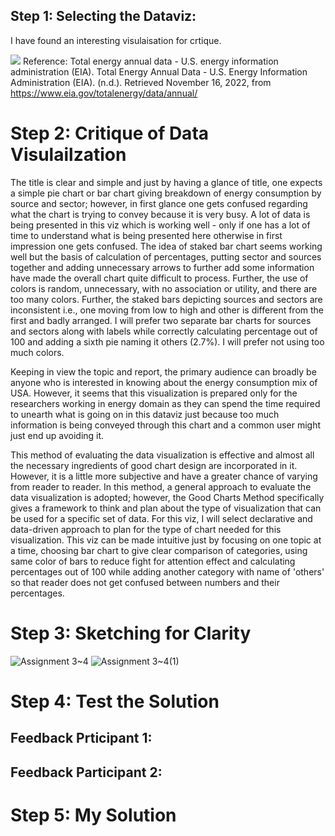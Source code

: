 ## Step 1: Selecting the Dataviz:
I have found an interesting visulaisation for crtique. 

![](https://user-images.githubusercontent.com/116416753/202289254-cd3aa470-328f-4150-b39b-7cd3ae971f33.jpg)
Reference: Total energy annual data - U.S. energy information administration (EIA). Total Energy Annual Data - U.S. Energy Information Administration (EIA). (n.d.). Retrieved November 16, 2022, from https://www.eia.gov/totalenergy/data/annual/ 

# Step 2: Critique of Data Visulailzation

The title is clear and simple and just by having a glance of title, one expects a simple pie chart or bar chart giving breakdown of energy consumption by source and sector; however, in first glance one gets confused regarding what the chart is trying to convey because it is very busy. A lot of data is being presented in this viz which is working well - only if one has a lot of time to understand what is being presented here otherwise in first impression one gets confused. The idea of staked bar chart seems working well but the basis of calculation of percentages, putting sector and sources together and adding unnecessary arrows to further add some information have made the overall chart quite difficult to process. Further, the use of colors is random, unnecessary, with no association or utility, and there are too many colors. Further, the staked bars depicting sources and sectors are inconsistent i.e., one moving from low to high and other is different from the first and badly arranged. I will prefer two separate bar charts for sources and sectors along with labels while correctly calculating percentage out of 100 and adding a sixth pie naming it others (2.7%). I will prefer not using too much colors.

Keeping in view the topic and report, the primary audience can broadly be anyone who is interested in knowing about the energy consumption mix of USA. However, it seems that this visualization is prepared only for the researchers working in energy domain as they can spend the time required to unearth what is going on in this dataviz just because too much information is being conveyed through this chart and a common user might just end up avoiding it.  

This method of evaluating the data visualization is effective and almost all the necessary ingredients of good chart design are incorporated in it.  However, it is a little more subjective and have a greater chance of varying from reader to reader. In this method, a general approach to evaluate the data visualization is adopted; however, the Good Charts Method specifically gives a framework to think and plan about the type of visualization that can be used for a specific set of data. For this viz, I will select declarative and data-driven approach to plan for the type of chart needed for this visualization. This viz can be made intuitive just by focusing on one topic at a time, choosing bar chart to give clear comparison of categories, using same color of bars to reduce fight for attention effect and calculating percentages out of 100 while adding another category with name of 'others' so that reader does not get confused between numbers and their percentages.

# Step 3: Sketching for Clarity

![Assignment 3~4](https://user-images.githubusercontent.com/116416753/202303466-a1ead13d-2dc8-4616-9993-f32b58d799a3.jpg)
![Assignment 3~4(1)](https://user-images.githubusercontent.com/116416753/202303481-d6c438cd-6240-4027-9cfb-529d2c7f4265.jpg)


# Step 4: Test the Solution

## Feedback Prticipant 1:


## Feedback Participant 2: 


# Step 5: My Solution

<div class="flourish-embed flourish-sankey" data-src="visualisation/11821394"><script src="https://public.flourish.studio/resources/embed.js"></script></div>

